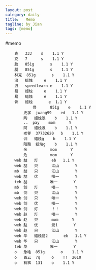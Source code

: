 ```yaml
---
layout: post
category: daily
title:   Memo
tagline: by Jian
tags: [memo]
---
```


<!--more-->

#memo

		克	333	   s	1.1	Y
		克	7	   s	1.1	Y
		脸	851g	   s	1.1	Y
		腿	851g	   s	1.1	Y
		林克	851g	   s	1.1	Y
		浪	蜡烛	   e	1.1	Y
		浪	speedlearn e	1.1	Y
		易	蜡烛	   e	1.1	Y
		易	蜡烛	   e	1.1	Y
		骨	蜡烛       e	1.1	Y
                骨      851g	   e	1.1	Y
	        史学	jwang99	   ed	1.1	Y
	        陶	蜡烛浪	   b	1.1	Y
	        ..	pay	   mom		Y
	        阿	蜡烛浪	   b	1.1	Y
	        老爹	37732620   b	1.1	Y
	        训	蜡烛g	   b	1.1	Y
	        陪跑	蜡烛g	   b	1.1	Y
	        余		   mom		Y
         	危		   mom		Y
        web	喆	灯	   eb	1.1	Y
        web	喆	只	   江山		Y
        mb	喆	只	   江山		Y
        web	喆	优	   唯一		Y
        teb	喆		   唯一		Y
        mb	剑	灯	   唯一		Y
        mb	剑	只	   江山		Y
        web	剑	只	   唯一		Y
        web	剑	优	   唯一		Y
        web	剑	灯	   ！！		Y
        web	赵	灯	   唯一		Y
        web	赵	只	   mom		Y
        web	赵	优	   爱1		Y
        web	赵	只	   江山		Y
        web	华	蜡烛易2	   eb	1.1	Y
        web	华	只	   江山		Y
        teb	华		   唯一		Y
        o	急啥	851g	   o	1.1	Y
        o	百云	7q	   o	!!	2010
        o	有裤	131	   o	1.1	Y
                
